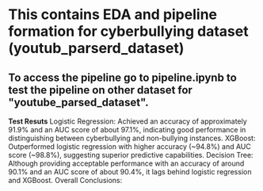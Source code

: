# This contains EDA and pipeline formation for cyberbullying dataset (youtub_parserd_dataset)
## To access the pipeline go to pipeline.ipynb to test the pipeline on other dataset for "youtube_parsed_dataset".


**Test Resuts**
Logistic Regression: Achieved an accuracy of approximately 91.9% and an AUC score of about 97.1%, indicating good performance in distinguishing between cyberbullying and non-bullying instances.
XGBoost: Outperformed logistic regression with higher accuracy (~94.8%) and AUC score (~98.8%), suggesting superior predictive capabilities.
Decision Tree: Although providing acceptable performance with an accuracy of around 90.1% and an AUC score of about 90.4%, it lags behind logistic regression and XGBoost.
Overall Conclusions:
